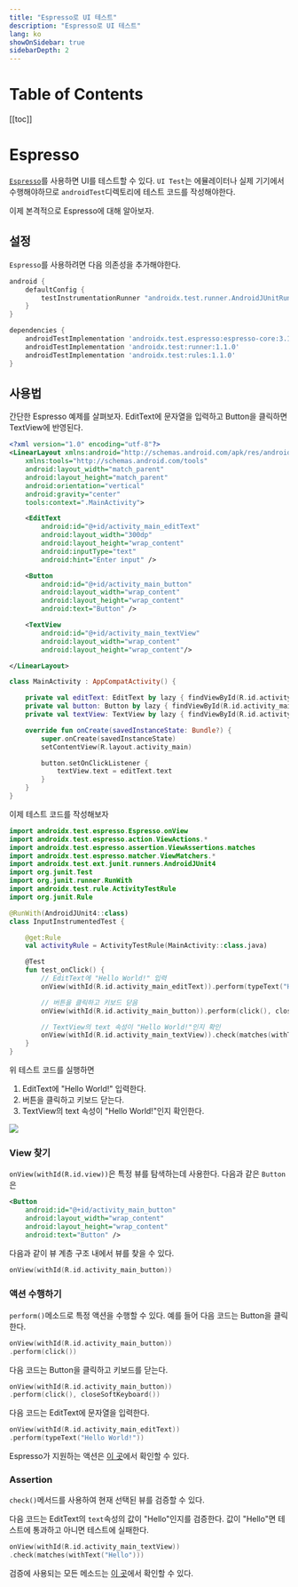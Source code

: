 ```yaml
---
title: "Espresso로 UI 테스트"
description: "Espresso로 UI 테스트"
lang: ko
showOnSidebar: true
sidebarDepth: 2
---
```


# Table of Contents
[[toc]]

# Espresso
[`Espresso`](https://developer.android.com/training/testing/espresso)를 사용하면 UI를 테스트할 수 있다. `UI Test`는 에뮬레이터나 실제 기기에서 수행해야하므로 `androidTest`디렉토리에 테스트 코드를 작성해야한다.

이제 본격적으로 Espresso에 대해 알아보자.

## 설정
`Espresso`를 사용하려면 다음 의존성을 추가해야한다.
``` groovy 모듈 수준의 build.gradle
android {
    defaultConfig {
        testInstrumentationRunner "androidx.test.runner.AndroidJUnitRunner"
    }
}

dependencies {
    androidTestImplementation 'androidx.test.espresso:espresso-core:3.1.0'
    androidTestImplementation 'androidx.test:runner:1.1.0'
    androidTestImplementation 'androidx.test:rules:1.1.0'
}
```

## 사용법
간단한 Espresso 예제를 살펴보자. EditText에 문자열을 입력하고 Button을 클릭하면 TextView에 반영된다.
``` xml activity_main.xml
<?xml version="1.0" encoding="utf-8"?>
<LinearLayout xmlns:android="http://schemas.android.com/apk/res/android"
    xmlns:tools="http://schemas.android.com/tools"
    android:layout_width="match_parent"
    android:layout_height="match_parent"
    android:orientation="vertical"
    android:gravity="center"
    tools:context=".MainActivity">

    <EditText
        android:id="@+id/activity_main_editText"
        android:layout_width="300dp"
        android:layout_height="wrap_content"
        android:inputType="text"
        android:hint="Enter input" />

    <Button
        android:id="@+id/activity_main_button"
        android:layout_width="wrap_content"
        android:layout_height="wrap_content"
        android:text="Button" />

    <TextView
        android:id="@+id/activity_main_textView"
        android:layout_width="wrap_content"
        android:layout_height="wrap_content"/>

</LinearLayout>
```
``` kotlin MainActivity.kt
class MainActivity : AppCompatActivity() {

    private val editText: EditText by lazy { findViewById(R.id.activity_main_editText) }
    private val button: Button by lazy { findViewById(R.id.activity_main_button) }
    private val textView: TextView by lazy { findViewById(R.id.activity_main_textView) }

    override fun onCreate(savedInstanceState: Bundle?) {
        super.onCreate(savedInstanceState)
        setContentView(R.layout.activity_main)

        button.setOnClickListener {
            textView.text = editText.text
        }
    }
}
```
이제 테스트 코드를 작성해보자
``` kotlin InputInstrumentedTest.kt
import androidx.test.espresso.Espresso.onView
import androidx.test.espresso.action.ViewActions.*
import androidx.test.espresso.assertion.ViewAssertions.matches
import androidx.test.espresso.matcher.ViewMatchers.*
import androidx.test.ext.junit.runners.AndroidJUnit4
import org.junit.Test
import org.junit.runner.RunWith
import androidx.test.rule.ActivityTestRule
import org.junit.Rule

@RunWith(AndroidJUnit4::class)
class InputInstrumentedTest {

    @get:Rule
    val activityRule = ActivityTestRule(MainActivity::class.java)

    @Test
    fun test_onClick() {
        // EditText에 "Hello World!" 입력
        onView(withId(R.id.activity_main_editText)).perform(typeText("Hello World!"))

        // 버튼을 클릭하고 키보드 닫음
        onView(withId(R.id.activity_main_button)).perform(click(), closeSoftKeyboard())

        // TextView의 text 속성이 "Hello World!"인지 확인
        onView(withId(R.id.activity_main_textView)).check(matches(withText("Hello World!")))
    }
}
```
위 테스트 코드를 실행하면
1. EditText에 "Hello World!" 입력한다.
2. 버튼을 클릭하고 키보드 닫는다.
3. TextView의 text 속성이 "Hello World!"인지 확인한다.

![](./20201003_espresso/1.gif)

### View 찾기
`onView(withId(R.id.view))`은 특정 뷰를 탐색하는데 사용한다. 다음과 같은 `Button`은
``` xml
<Button
    android:id="@+id/activity_main_button"
    android:layout_width="wrap_content"
    android:layout_height="wrap_content"
    android:text="Button" />
```
다음과 같이 뷰 계층 구조 내에서 뷰를 찾을 수 있다.
``` kotlin
onView(withId(R.id.activity_main_button))
```
### 액션 수행하기
`perform()`메소드로 특정 액션을 수행할 수 있다. 예를 들어 다음 코드는 Button을 클릭한다.
``` kotlin
onView(withId(R.id.activity_main_button))
.perform(click())
```
다음 코드는 Button을 클릭하고 키보드를 닫는다.
``` kotlin
onView(withId(R.id.activity_main_button))
.perform(click(), closeSoftKeyboard())
```
다음 코드는 EditText에 문자열을 입력한다.
``` kotlin
onView(withId(R.id.activity_main_editText))
.perform(typeText("Hello World!"))
```
Espresso가 지원하는 액션은 [이 곳](https://developer.android.com/reference/androidx/test/espresso/action/ViewActions)에서 확인할 수 있다.

### Assertion
`check()`메서드를 사용하여 현재 선택된 뷰를 검증할 수 있다.

다음 코드는 EditText의 `text`속성의 값이 "Hello"인지를 검증한다. 값이 "Hello"면 테스트에 통과하고 아니면 테스트에 실패한다.
``` kotlin 
onView(withId(R.id.activity_main_textView))
.check(matches(withText("Hello")))
```
검증에 사용되는 모든 메소드는 [이 곳](https://developer.android.com/reference/androidx/test/espresso/assertion/ViewAssertions)에서 확인할 수 있다.



